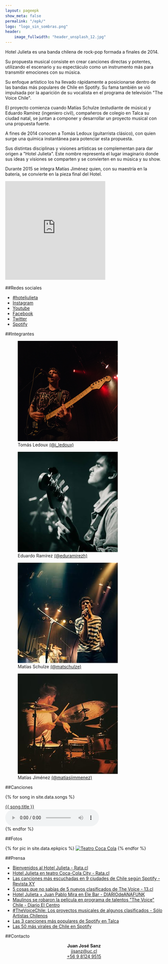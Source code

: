 ```yaml
---
layout: pageepk
show_meta: false
permalink: "/epk/"
logo: "logo_sin_sombras.png"
header:
    image_fullwidth: "header_unsplash_12.jpg"
---
```


Hotel Julieta es una banda chilena de rock-pop formada a finales de 2014.

Su propuesta musical consiste en crear canciones directas y potentes, utilizando el escenario y su espectáculo como un instrumento más para transmitir emociones con su música.

Su enfoque artístico los ha llevado rápidamente a posicionarse dentro de las bandas más populares de Chile en Spotify. Su fama también se vió impulsada por la aparición de su vocalista en el programa de televisión "The Voice Chile".

El proyecto comienza cuando Matías Schulze (estudiante de música) y Eduardo Ramírez (ingeniero civil), compañeros de colegio en Talca su ciudad natal, se juntan a componer y desarrollar un proyecto musical con una propuesta fuerte.

A fines de 2014 conocen a Tomás Ledoux (guitarrista clásico), con quien surge una química instantánea para potenciar esta propuesta.

Sus distintas disciplinas y visiones artísticas se complementan para dar origen a "Hotel Julieta". Este nombre representa el lugar imaginario donde sus ideas y visiones se comparten y se convierten en su música y su show.

Durante 2015 se integra Matías Jiménez quien, con su maestría en la batería, se convierte en la pieza final del Hotel.

<iframe width="320" height="315" src="https://www.youtube.com/embed/Ko-6N7VrhLg" frameborder="0" allowfullscreen></iframe>

##Redes sociales

 - [#hoteljulieta](https://instagram.com/explore/tags/hoteljulieta/)
 - [Instagram](http://instagram.com/HotelJulieta)
 - [Youtube](http://youtube.com/HotelJulieta)
 - [Facebook](http://fb.com/HotelJulieta)
 - [Twitter](http://twitter.com/HotelJulietaCL)
 - [Spotify](https://open.spotify.com/artist/4R6ApsFDCgq0nH0K5U9uj8)

##Integrantes


<figure class="image"><img src="/images/epk/tomas_epk.png" alt="{{ include.description }}">
  <figcaption>
    Tomás Ledoux <a href="http://instagram.com/i_ledoux">(@i_ledoux)</a>
  </figcaption>
</figure>

<figure class="image"><img src="/images/epk/edu_epk.jpg" alt="{{ include.description }}">
  <figcaption>
    Eduardo Ramírez <a href="http://instagram.com/eduramirezh">(@eduramirezh)</a>
  </figcaption>
</figure>

<figure class="image"><img src="/images/epk/matias_epk.jpg" alt="{{ include.description }}">
  <figcaption>
    Matías Schulze <a href="http://instagram.com/matschulze">(@matschulze)</a>
  </figcaption>
</figure>

<figure class="image"><img src="/images/epk/matiasj_epk.jpg" alt="{{ include.description }}">
  <figcaption>
    Matías Jiménez <a href="http://instagram.com/matiasjimmenez">(@matiasjimmenez)</a>
  </figcaption>
</figure>

##Canciones

{% for song in site.data.songs %}
<div class="row">
  <div class="medium-8 columns t20">
    <a target="_blank" href="{{site.url}}/{{song.download-url}}" download>{{ song.title }}</a>
  </div>
  <div class="medium-8 columns t20">
    <audio controls>
      <source src="{{site.url}}/{{song.download-url}}" type="audio/mpeg">
      Your browser does not support the audio tag.
    </audio>
  </div>
</div>
{% endfor %}

##Fotos

{% for pic in site.data.epkpics %}
[![Teatro Coca Cola](/{{pic.thumbnail}})](/{{pic.source}})
{% endfor %}

##Prensa

- [Bienvenidos al Hotel Julieta - Rata.cl](http://rata.cl/bienvenidos-al-hotel-julieta/)
- [Hotel Julieta en teatro Coca-Cola City - Rata.cl](http://rata.cl/hotel-julieta-en-vivo-en-teatro-coca-cola-city/)
- [Las canciones más escuchadas en 9 ciudades de Chile según Spotify - Revista XY](http://www.revistaxy.com/entretencion/musica-entretencion/las-canciones-mas-escuchadas-en-9-ciudades-de-chile-segun-spotify/)
- [5 cosas que no sabías de 5 nuevos clasificados de The Voice - 13.cl](http://www.13.cl/programas/the-voice/noticias/5-cosas-que-no-sabias-de-5-nuevos-clasificados)
- [Hotel Julieta + Juan Pablo Mira en Ele Bar - DIARIOdeANAFUNK](http://diariodeanafunk.cl/hotel-julieta-juan-pablo-mira-en-ele-bar-01-de-agosto)
- [Maulinos se robaron la película en programa de talentos "The Voice" Chile - Diario El Centro](http://www.diarioelcentro.cl/?q=articulo-espectaculos&id=1207)
- [#TheVoiceChile: Los proyectos musicales de algunos clasificados - Sólo Artistas Chilenos](http://soloartistaschilenos.blogspot.cl/2015/06/thevoicechile-los-proyectos-musicales_9.html)
- [Las 3 canciones más populares de Spotify en Talca](/images/epk/press/spotifytalca.png)
- [Las 50 más virales de Chile en Spotify](/images/epk/press/50masvirales.jpg)

##Contacto

<center>
  <b>Juan José Sanz</b>
</center>
<center>
  <a href="mailto:jjsanz@uc.cl">jjsanz@uc.cl</a>
</center>
<center>
  <a href="tel:+56981249515">+56 9 8124 9515</a>
</center>
